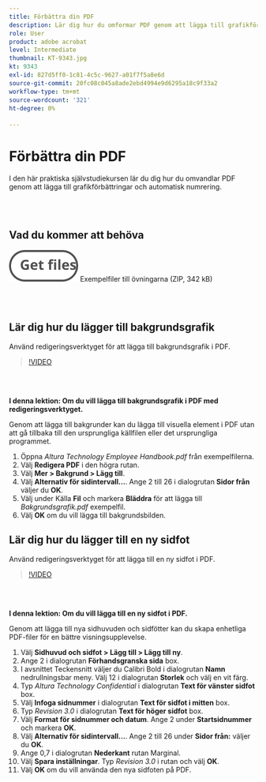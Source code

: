 ```yaml
---
title: Förbättra din PDF
description: Lär dig hur du omformar PDF genom att lägga till grafikförbättringar och automatisk numrering
role: User
product: adobe acrobat
level: Intermediate
thumbnail: KT-9343.jpg
kt: 9343
exl-id: 827d5ff0-1c81-4c5c-9627-a01f7f5a8e6d
source-git-commit: 20fc08c045a8ade2ebd4994e9d6295a18c9f33a2
workflow-type: tm+mt
source-wordcount: '321'
ht-degree: 0%

---
```


# Förbättra din PDF

I den här praktiska självstudiekursen lär du dig hur du omvandlar PDF genom att lägga till grafikförbättringar och automatisk numrering.

<br> 

## Vad du kommer att behöva

[![Hämta filer](../assets/Getfiles.svg)](../assets/Enhance.zip)
Exempelfiler till övningarna (ZIP, 342 kB)

<br> 

## Lär dig hur du lägger till bakgrundsgrafik

Använd redigeringsverktyget för att lägga till bakgrundsgrafik i PDF.

>[!VIDEO](https://video.tv.adobe.com/v/338746?hidetitle=true)

<br> 

**I denna lektion: Om du vill lägga till bakgrundsgrafik i PDF med redigeringsverktyget.**

Genom att lägga till bakgrunder kan du lägga till visuella element i PDF utan att gå tillbaka till den ursprungliga källfilen eller det ursprungliga programmet.

1. Öppna *Altura Technology Employee Handbook.pdf* från exempelfilerna.
1. Välj **Redigera PDF** i den högra rutan.
1. Välj **Mer > Bakgrund > Lägg till**.
1. Välj **Alternativ för sidintervall...**.
Ange 2 till 26 i dialogrutan **Sidor från** väljer du **OK**.
1. Välj under Källa **Fil** och markera **Bläddra** för att lägga till *Bakgrundsgrafik.pdf* exempelfil.
1. Välj **OK** om du vill lägga till bakgrundsbilden.

## Lär dig hur du lägger till en ny sidfot

Använd redigeringsverktyget för att lägga till en ny sidfot i PDF.

>[!VIDEO](https://video.tv.adobe.com/v/338745?hidetitle=true)

<br> 

**I denna lektion: Om du vill lägga till en ny sidfot i PDF.**

Genom att lägga till nya sidhuvuden och sidfötter kan du skapa enhetliga PDF-filer för en bättre visningsupplevelse.

1. Välj **Sidhuvud och sidfot > Lägg till > Lägg till ny**.
1. Ange 2 i dialogrutan **Förhandsgranska sida** box.
1. I avsnittet Teckensnitt väljer du Calibri Bold i dialogrutan **Namn** nedrullningsbar meny.
Välj 12 i dialogrutan **Storlek** och välj en vit färg.
1. Typ *Altura Technology Confidential* i dialogrutan **Text för vänster sidfot** box.
1. Välj **Infoga sidnummer** i dialogrutan **Text för sidfot i mitten** box.
1. Typ *Revision 3.0* i dialogrutan **Text för höger sidfot** box.
1. Välj **Format för sidnummer och datum**.
Ange 2 under **Startsidnummer** och markera **OK**.
1. Välj **Alternativ för sidintervall...**.
Ange 2 till 26 under **Sidor från:** väljer du **OK**.
1. Ange 0,7 i dialogrutan **Nederkant** rutan Marginal.
1. Välj **Spara inställningar**.
Typ *Revision 3.0* i rutan och välj **OK**.
1. Välj **OK** om du vill använda den nya sidfoten på PDF.
